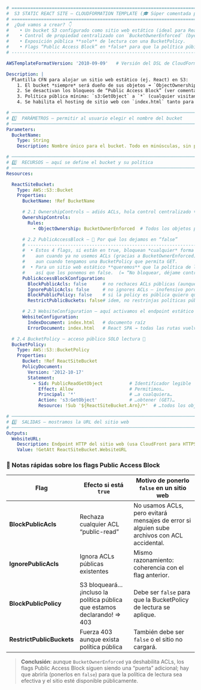 ```yaml
# ==========================================================================================================
#  S3 STATIC REACT SITE – CLOUDFORMATION TEMPLATE (🎓 Súper comentada para aclarar TODAS las dudas)
# ==========================================================================================================
#  ¿Qué vamos a crear? 👇
#    • Un bucket S3 configurado como sitio web estático (ideal para React/Vite).
#    • Control de propiedad centralizado con `BucketOwnerEnforced` (bye-bye ACLs).
#    • Exposición pública **solo** de lectura con una BucketPolicy.
#    • Flags “Public Access Block” en *false* para que la política púbica surta efecto.
# ----------------------------------------------------------------------------------------------------------

AWSTemplateFormatVersion: '2010-09-09'   # Versión del DSL de CloudFormation (siempre igual).

Description: |
  Plantilla CFN para alojar un sitio web estático (ej. React) en S3:
    1. El bucket *siempre* será dueño de sus objetos ➜ `ObjectOwnership: BucketOwnerEnforced`.
    2. Se desactivan los bloqueos de “Public Access Block” (ver comentarios más abajo).
    3. Política pública mínima: `s3:GetObject` a `*` (cualquier visitante).
    4. Se habilita el hosting de sitio web con `index.html` tanto para home como para 404.

# ─────────────────────────────────────────────────────────────────────────────
# 1️⃣  PARÁMETROS – permitir al usuario elegir el nombre del bucket
# ─────────────────────────────────────────────────────────────────────────────
Parameters:
  BucketName:
    Type: String
    Description: Nombre único para el bucket. Todo en minúsculas, sin puntos al final (reglas de S3).

# ─────────────────────────────────────────────────────────────────────────────
# 2️⃣  RECURSOS – aquí se define el bucket y su política
# ─────────────────────────────────────────────────────────────────────────────
Resources:

  ReactSiteBucket:
    Type: AWS::S3::Bucket
    Properties:
      BucketName: !Ref BucketName

      # 2.1 OwnershipControls – adiós ACLs, hola control centralizado 🛡️
      OwnershipControls:
        Rules:
          - ObjectOwnership: BucketOwnerEnforced  # Todos los objetos pasan a ser propiedad del bucket owner.

      # 2.2 PublicAccessBlock – 🔑 Por qué los dejamos en “false”
      # -----------------------------------------------------------------
      #  • Estos 4 flags, si están en true, bloquean *cualquier* forma de acceso público,
      #    aun cuando ya no usemos ACLs (gracias a BucketOwnerEnforced) y
      #    aun cuando tengamos una BucketPolicy que permita GET.
      #  • Para un sitio web estático **queremos** que la política de lectura funcione,
      #    así que los ponemos en false.  (= “No bloquear, déjame controlar con la policy”)
      PublicAccessBlockConfiguration:
        BlockPublicAcls: false      # no rechaces ACLs públicas (aunque no las usaremos, evita errores si se sube con ACL accidental).
        IgnorePublicAcls: false     # no ignores ACLs – inofensivo porque están deshabilitadas.
        BlockPublicPolicy: false    # si la policy es pública quiero que se aplique 👍
        RestrictPublicBuckets: false# idem, no restrinjas políticas públicas.

      # 2.3 WebsiteConfiguration – aquí activamos el endpoint estático 🌍
      WebsiteConfiguration:
        IndexDocument: index.html   # documento raíz
        ErrorDocument: index.html   # React SPA → todas las rutas vuelven a index.html

  # 2.4 BucketPolicy – acceso público SOLO lectura 📜
  BucketPolicy:
    Type: AWS::S3::BucketPolicy
    Properties:
      Bucket: !Ref ReactSiteBucket
      PolicyDocument:
        Version: '2012-10-17'
        Statement:
          - Sid: PublicReadGetObject          # Identificador legible
            Effect: Allow                     # Permitimos…
            Principal: '*'                    # …a cualquiera…
            Action: 's3:GetObject'            # …obtener (GET)…
            Resource: !Sub '${ReactSiteBucket.Arn}/*'  # …todos los objetos.

# ─────────────────────────────────────────────────────────────────────────────
# 3️⃣  SALIDAS – mostramos la URL del sitio web
# ─────────────────────────────────────────────────────────────────────────────
Outputs:
  WebsiteURL:
    Description: Endpoint HTTP del sitio web (usa CloudFront para HTTPS personalizado).
    Value: !GetAtt ReactSiteBucket.WebsiteURL
```

### 📝 Notas rápidas sobre los flags Public Access Block

| Flag                      | Efecto si está `true`                                                    | Motivo de ponerlo `false` en un sitio web                                                   |
| ------------------------- | ------------------------------------------------------------------------ | ------------------------------------------------------------------------------------------- |
| **BlockPublicAcls**       | Rechaza cualquier ACL “public-read”                                      | No usamos ACLs, pero evitará mensajes de error si alguien sube archivos con ACL accidental. |
| **IgnorePublicAcls**      | Ignora ACLs públicas existentes                                          | Mismo razonamiento: coherencia con el flag anterior.                                        |
| **BlockPublicPolicy**     | S3 bloqueará… ¡incluso la política pública que estamos declarando! ⇒ 403 | Debe ser `false` para que la BucketPolicy de lectura se aplique.                            |
| **RestrictPublicBuckets** | Fuerza 403 aunque exista política pública                                | También debe ser `false` o el sitio no cargará.                                             |

> **Conclusión**: aunque `BucketOwnerEnforced` ya deshabilita ACLs, los
> flags Public Access Block siguen siendo una “puerta” adicional; hay que
> abrirla (ponerlos en `false`) para que la política de lectura sea
> efectiva y el sitio esté disponible públicamente.
